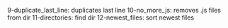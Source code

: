 9-duplicate_last_line: duplicates last line 
10-no_more_js: removes .js files from dir 
11-directories: find dir 
12-newest_files: sort newest files 
